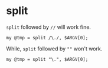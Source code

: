 # split
`split` followed by `//` will work fine.
```perl5
my @tmp = split /\./, $ARGV[0];
```
While, `split` followed by `""` won't work.
```perl5
my @tmp = split "\.", $ARGV[0];
```